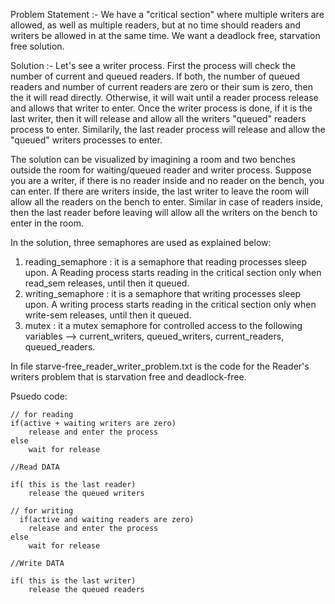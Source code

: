 Problem Statement :-
We have a "critical section" where multiple writers are allowed, as well as multiple readers, but at no time should readers and writers be allowed in at the same time. We want a deadlock free, starvation free solution.

Solution :- Let's see a writer process. First the process will check the number of current and queued readers. If both, the number of queued readers and number of current readers are zero or their sum is zero, then the it will read directly. Otherwise, it will wait until a reader process release and allows that writer to enter. Once the writer process is done, if it is the last writer, then it will release and allow all the writers "queued" readers process to enter. Similarily, the last reader process will release and allow the "queued" writers processes to enter.

The solution can be visualized by imagining a room and two benches outside the room for waiting/queued reader and writer process. Suppose you are a writer, if there is no reader inside and no reader on the bench, you can enter. If there are writers inside, the last writer to leave the room will allow all the readers on the bench to enter. Similar in case of readers inside, then the last reader before leaving will allow all the writers on the bench to enter in the room.

In the solution, three semaphores are used as explained below:

1. reading_semaphore : it is a semaphore that reading processes sleep upon. A Reading process starts reading in the critical section only when read_sem releases, until then it queued.
2. writing_semaphore : it is a semaphore that writing processes sleep upon. A writing process starts reading in the critical section only when write-sem releases, until then it queued.
3. mutex : it a mutex semaphore for controlled access to the following variables --> current_writers, queued_writers, current_readers, queued_readers.

In file starve-free_reader_writer_problem.txt is the code for the Reader's writers problem that is starvation free and deadlock-free.

Psuedo code:
```
// for reading 
if(active + waiting writers are zero)
	release and enter the process
else 
	wait for release
	
//Read DATA

if( this is the last reader)
	release the queued writers
  
// for writing 
  if(active and waiting readers are zero)
	release and enter the process
else 
	wait for release
	
//Write DATA

if( this is the last writer)
	release the queued readers
```
